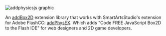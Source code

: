 ![addphysicsjs graphic](https://cloud.githubusercontent.com/assets/8098454/12345258/74638966-bb9a-11e5-9ded-3858fd8383b4.png)

An [addBox2D](https://github.com/SmartArtsStudio/addBox2D) extension library that works with SmartArtsStudio's extension for Adobe FlashCC: [addPhysEX](https://github.com/SmartArtsStudio/addPhysEX). 
Which adds "Code FREE JavaScript Box2D to the Flash IDE" for web designers and 2D game developers.
